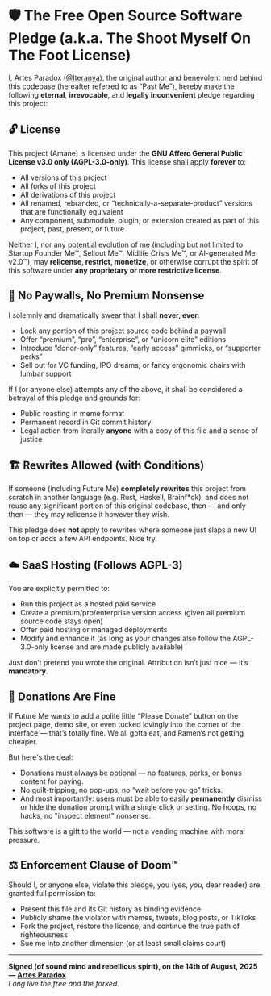 # 🛡️ The Free Open Source Software Pledge (a.k.a. The Shoot Myself On The Foot License)

I, Artes Paradox ([@Iteranya](https://github.com/Iteranya/)), the original author and benevolent nerd behind this codebase (hereafter referred to as “Past Me”), hereby make the following **eternal**, **irrevocable**, and **legally inconvenient** pledge regarding this project:

## 🔓 License

This project (Amane) is licensed under the **GNU Affero General Public License v3.0 only (AGPL-3.0-only)**. This license shall apply **forever** to:

- All versions of this project
- All forks of this project
- All derivations of this project
- All renamed, rebranded, or “technically-a-separate-product” versions that are functionally equivalent
- Any component, submodule, plugin, or extension created as part of this project, past, present, or future

Neither I, nor any potential evolution of me (including but not limited to Startup Founder Me™, Sellout Me™, Midlife Crisis Me™, or AI-generated Me v2.0™), may **relicense, restrict, monetize**, or otherwise corrupt the spirit of this software under **any proprietary or more restrictive license**.

## 🚫 No Paywalls, No Premium Nonsense

I solemnly and dramatically swear that I shall **never, ever**:
- Lock any portion of this project source code behind a paywall
- Offer “premium”, “pro”, “enterprise”, or “unicorn elite” editions
- Introduce “donor-only” features, “early access” gimmicks, or “supporter perks”
- Sell out for VC funding, IPO dreams, or fancy ergonomic chairs with lumbar support

If I (or anyone else) attempts any of the above, it shall be considered a betrayal of this pledge and grounds for:
- Public roasting in meme format
- Permanent record in Git commit history
- Legal action from literally **anyone** with a copy of this file and a sense of justice

## 🏗️ Rewrites Allowed (with Conditions)

If someone (including Future Me) **completely rewrites** this project from scratch in another language (e.g. Rust, Haskell, Brainf*ck), and does not reuse any significant portion of this original codebase, then — and only then — they may relicense it however they wish.

This pledge does **not** apply to rewrites where someone just slaps a new UI on top or adds a few API endpoints. Nice try.

## ☁️ SaaS Hosting (Follows AGPL-3)

You are explicitly permitted to:
- Run this project as a hosted paid service
- Create a premium/pro/enterprise version access (given all premium source code stays open)
- Offer paid hosting or managed deployments
- Modify and enhance it (as long as your changes also follow the AGPL-3.0-only license and are made publicly available)

Just don’t pretend you wrote the original. Attribution isn’t just nice — it’s **mandatory**.

## 💸 Donations Are Fine 

If Future Me wants to add a polite little “Please Donate” button on the project page, demo site, or even tucked lovingly into the corner of the interface — that’s totally fine. We all gotta eat, and Ramen’s not getting cheaper.

But here's the deal:
- Donations must always be optional — no features, perks, or bonus content for paying.
- No guilt-tripping, no pop-ups, no “wait before you go” tricks.
- And most importantly: users must be able to easily **permanently** dismiss or hide the donation prompt with a single click or setting. No hoops, no hacks, no "inspect element" nonsense.

This software is a gift to the world — not a vending machine with moral pressure.
## ⚖️ Enforcement Clause of Doom™

Should I, or anyone else, violate this pledge, you (yes, *you*, dear reader) are granted full permission to:
- Present this file and its Git history as binding evidence
- Publicly shame the violator with memes, tweets, blog posts, or TikToks
- Fork the project, restore the license, and continue the true path of righteousness
- Sue me into another dimension (or at least small claims court)

---

**Signed (of sound mind and rebellious spirit), on the 14th of August, 2025**  
**— [Artes Paradox](https://github.com/Iteranya/)**  
*Long live the free and the forked.*
